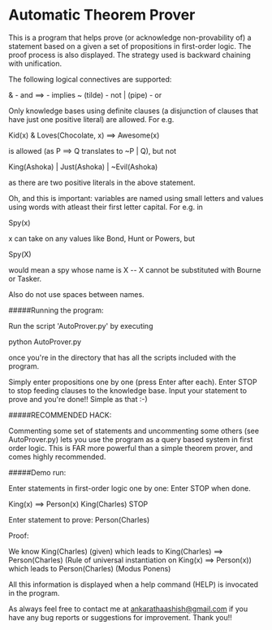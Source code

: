 # Automatic Theorem Prover

This is a program that helps prove (or acknowledge non-provability of) a statement based on a given a set of propositions in first-order logic. The proof process is also displayed. The strategy used is backward chaining with unification. 

The following logical connectives are supported:

& - and
==> - implies
~ (tilde) - not
| (pipe) - or

Only knowledge bases using definite clauses (a disjunction of clauses that have just one positive literal) are allowed. For e.g.

Kid(x) & Loves(Chocolate, x) ==> Awesome(x)

is allowed (as P ==> Q translates to ~P | Q), but not

King(Ashoka) | Just(Ashoka) | ~Evil(Ashoka)

as there are two positive literals in the above statement.

Oh, and this is important: variables are named using small letters and values using words with atleast their first letter capital. For e.g. in 

Spy(x)

x can take on any values like Bond, Hunt or Powers, but

Spy(X)

would mean a spy whose name is X -- X cannot be substituted with Bourne or Tasker.

Also do not use spaces between names.

#####Running the program:

Run the script 'AutoProver.py' by executing

python AutoProver.py

once you're in the directory that has all the scripts included with the program.

Simply enter propositions one by one (press Enter after each). Enter STOP to stop feeding clauses to the knowledge base.
Input your statement to prove and you're done!! Simple as that :-)

#####RECOMMENDED HACK:

Commenting some set of statements and uncommenting some others (see AutoProver.py) lets you use the program as a query based system in first order logic. This is FAR more powerful than a simple theorem prover, and comes highly recommended.

#####Demo run:

Enter statements in first-order logic one by one:
Enter STOP when done.

King(x) ==> Person(x)
King(Charles)
STOP

Enter statement to prove: Person(Charles)

Proof:

We know King(Charles) (given)
which leads to King(Charles) ==> Person(Charles) (Rule of universal instantiation on King(x) ==> Person(x))
which leads to Person(Charles) (Modus Ponens)


All this information is displayed when a help command (HELP) is invocated in the program.

As always feel free to contact me at ankarathaashish@gmail.com if you have any bug reports or suggestions for improvement. Thank you!!


